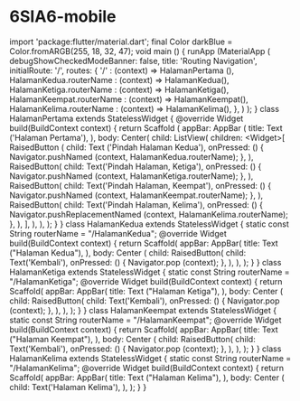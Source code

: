 # 6SIA6-mobile
import 'package:flutter/material.dart';  final Color darkBlue = Color.fromARGB(255, 18, 32, 47);  void main () {   runApp (MaterialApp (     debugShowCheckedModeBanner: false,     title: 'Routing Navigation',     initialRoute: '/',     routes: {       '/' : (context) => HalamanPertama (),       HalamanKedua.routerName : (context) => HalamanKedua(),       HalamanKetiga.routerName : (context) => HalamanKetiga(),       HalamanKeempat.routerName : (context) => HalamanKeempat(),       HalamanKelima.routerName : (context) => HalamanKelima(),     },   ) ); }  class HalamanPertama extends StatelessWidget {   @override   Widget build(BuildContext context) {     return Scaffold (       appBar: AppBar (         title: Text ('Halaman Pertama'),         ),         body: Center(           child: ListView(             children: &lt;Widget>[             RaisedButton (               child: Text ('Pindah Halaman Kedua'),               onPressed: () {                 Navigator.pushNamed (context, HalamanKedua.routerName);                 },                ),                RaisedButton(                 child: Text('Pindah Halaman, Ketiga'),                 onPressed: () {                   Navigator.pushNamed (context, HalamanKetiga.routerName);                 },                ),               RaisedButton(                 child: Text('Pindah Halaman, Keempat'),                 onPressed: () {                   Navigator.pushNamed (context, HalamanKeempat.routerName);                 },                ),               RaisedButton(                 child: Text('Pindah Halaman, Kelima'),                 onPressed: () {                   Navigator.pushReplacementNamed (context, HalamanKelima.routerName);                 },               ),             ],            ),         ),       );     }   }   class HalamanKedua extends StatelessWidget {  static const String routerName = "/HalamanKedua";   @override   Widget build(BuildContext context) {     return Scaffold(       appBar: AppBar(         title: Text ("Halaman Kedua"),       ),       body: Center (         child: RaisedButton(           child: Text('Kembali'),           onPressed: () {             Navigator.pop (context);           },         ),       ),     );   } }   class HalamanKetiga extends StatelessWidget {   static const String routerName = "/HalamanKetiga";   @override   Widget build(BuildContext context) {     return Scaffold(       appBar: AppBar(         title: Text ("Halaman Ketiga"),       ),       body: Center (         child: RaisedButton(           child: Text('Kembali'),           onPressed: () {             Navigator.pop (context);            },         ),       ),     );   } }   class HalamanKeempat extends StatelessWidget {   static const String routerName = "/HalamanKeempat";   @override   Widget build(BuildContext context) {     return Scaffold(       appBar: AppBar(         title: Text ("Halaman Keempat"),       ),       body: Center (         child: RaisedButton(           child: Text('Kembali'),           onPressed: () {             Navigator.pop (context);            },         ),       ),     );   } }   class HalamanKelima extends StatelessWidget {   static const String routerName = "/HalamanKelima";   @override   Widget build(BuildContext context) {     return Scaffold(       appBar: AppBar(         title: Text ("Halaman Kelima"),       ),       body: Center (          child: Text('Halaman Kelima'),       ),     );   } }
